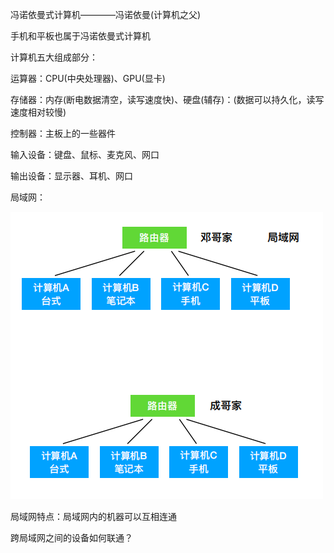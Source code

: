 冯诺依曼式计算机————冯诺依曼(计算机之父)

手机和平板也属于冯诺依曼式计算机

计算机五大组成部分：

运算器：CPU(中央处理器)、GPU(显卡)

存储器：内存(断电数据清空，读写速度快)、硬盘(辅存)：(数据可以持久化，读写速度相对较慢)

控制器：主板上的一些器件

输入设备：键盘、鼠标、麦克风、网口

输出设备：显示器、耳机、网口

局域网：

<img src="局域网demo.png" />

局域网特点：局域网内的机器可以互相连通

跨局域网之间的设备如何联通？
